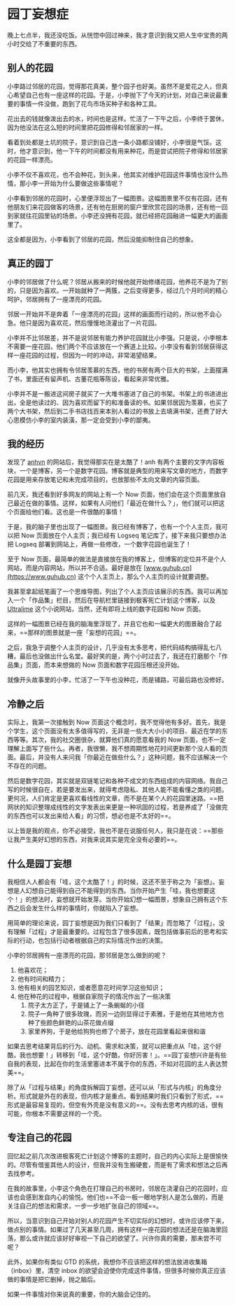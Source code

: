 # 园丁妄想症

晚上七点半，我还没吃饭。从恍惚中回过神来，我才意识到我又把人生中宝贵的两小时交给了不重要的东西。

## 别人的花园

小李路过邻居的花园，觉得那花真美，整个园子也好美。虽然不是爱花之人，但真心希望自己也有一座这样的花园。于是，小李抛下了今天的计划，对自己来说最重要的事情一件没做，跑到了花鸟市场买种子和各种工具。

花出去的钱就像泼出去的水，时间也是这样。忙活了一下午之后，小李终于罢休，因为他没法在这么短的时间里把花园修得和邻居家的一样。

看着到处都是土坑的院子，意识到自己连一条小路都没铺好，小李很是气馁。这时，他才意识到，他一下午的时间都没有用来种花，而是尝试把院子修得和邻居家的花园一样漂亮。

小李不仅不喜欢花，也不会种花，到头来，他其实对维护花园这件事情也没什么热情，那小李一开始为什么要做这些事情呢？

小李看到邻居的花园时，心里便浮现出了一幅图景。这幅图景里不仅有花园，还有他朋友们来花园做客的场景，还有他在厨房的窗户里欣赏花园的场景，还有他一回到家就往花园里钻的场景。小李还没拥有花园，就已经把花园融进一幅更大的画面里了。

这全都是因为，小李看到了邻居的花园，然后没能抑制住自己的想象。

## 真正的园丁

小李的邻居做了什么呢？邻居从搬来的时候他就开始修缮花园，他养花不是为了别的，只是因为喜欢。一开始就种了一两簇，之后变得更多，经过几个月时间的精心呵护，邻居拥有了一座漂亮的花园。

邻居一开始并不是奔着「一座漂亮的花园」这样的画面而行动的，所以他不会心急。他只是因为喜欢花，然后慢慢地浇灌出了一片花园。

小李并不比邻居差，并不是说邻居有能力养护花园就比小李强。只是说，小李根本不需要一座花园，他们两个不应该放在一个赛道上比较。小李没有看到邻居获得这样一座花园的过程，但因为一时的冲动，非常渴望结果。

而小李，他其实也拥有令邻居羡慕的东西，他的书房有两个巨大的书架，上面摆满了书，里面还有留声机、古董花瓶等陈设，看起来非常优雅。

小李并不是一搬进这间房子就买了一大堆书塞进了自己的书架。书架上的书进进出出，全是他读过的、因为喜欢而留下的和准备读的书。如果邻居因为羡慕，也买了两个大书架，然后到二手书店找百来本别人看过的书放上去填满书架，还费了好大心思模仿小李的室内装潢，那一定会受到小李的鄙夷。

## 我的经历

发现了 [anhvn](https://anhvn.com) 的网站后，我觉得那实在是太酷了！anh 有两个主要的文字内容板块，一个是博客，另一个是数字花园。博客就是典型的用来写文章的地方，而数字花园是用来存放笔记和未完成项目的，也放那些不太向文章的内容页面。

前几天，我还看到好多网友的网站上有一个 Now 页面，他们会在这个页面里放自己最近在做的事情。这样，如果有人问他们「最近在做什么？」，他们就可以把这个页面给他们看。这也是一件很酷的事情！

于是，我的脑子里也出现了一幅图景。我已经有博客了，也有一个个人主页，我可以把 Now 页面放在个人主页；我已经有 Logseq 笔记库了，接下来我只要想办法把 Logseq 部署到网站上，再做一些修改，一个数字花园也诞生了！

至于 Now 页面，最简单的做法是直接放在我的博客上，但博客的定位并不是个人网站，而是内容网站，所以并不合适。最好是放在 [www.guhub.cn](https://www.guhub.cn) 这个个人主页上，那么个人主页的设计就要调整。

我甚至拿起纸笔画了一个思维导图，列出了个人主页应该展示的东西。我可以再加入一个「作品集」栏目，然后在导航栏里链接到极客死亡计划这个博客，以及 [Ultralime](https://ultrali.me) 这个小说网站，当然，还有即将上线的数字花园和 Now 页面。

这样的一幅图景已经在我的脑海里浮现了，并且它也和一幅更大的图景融合了起来，==那样的图景就是一座「妄想的花园」==。

之后，我急于调整个人主页的设计，几乎没有太多思考，把代码结构搞得乱七八糟，最后也没做出什么名堂。最好笑的是，两个小时过去了，我还在打磨那个「作品集」页面，而本来想做的 Now 页面和数字花园压根还没开始。

就像开头故事里的小李，忙活了一下午也没种花，而是铺路，可最后路也没修好。

## 冷静之后

实际上，我第一次接触到 Now 页面这个概念时，我不觉得他有多好。首先，我是个学生，这个页面没有太多值得写的，无非是一些大大小小的项目、最近在学的东西等等。其次，我的社交圈很杂，就算他们真的愿意看我的 Now 页面，也不一定理解上面写了些什么。再者，我很懒，我不想周期性地花时间更新那个没人看的页面。最后，并没有人来问我「你最近在做些什么？」这种问题，我不应该解决一个不存在的问题。

然后是数字花园，其实就是双链笔记和各种不成文的东西组成的内容网络。我自己写的时候很自在，若是要发出来，就得考虑隐私、其他人能不能看懂之类的问题。更何况，人们肯定是更喜欢看线性的文章，而不是在某个人的花园里迷路。==把网状的知识整理成线性的文字发表出来更是一种巩固的过程，若是养成了「没做完的东西也可以发出来给人看」的习惯，想必也是不太好的==。

以上皆是我的观点，你不必接受，我也不是在说服任何人，我只是在说：==那些让我产生美好幻想的东西，对我来说其实是完全没有必要的==。

## 什么是园丁妄想

我相信人人都会有「哇，这个太酷了！」的时候，这还不至于称之为「妄想」。妄想是人幻想自己能得到自己不能得到的东西。当你开始产生「哇，我也想要这个！」的想法时，妄想就开始发芽。当你开始幻想一幅图景，想象自己拥有这个东西之后会发生什么样的事情时，你就陷入了妄想。

用简单的理论来说，园丁妄想是因为我们只看到了「结果」而忽略了「过程」，没有理解「过程」才是最重要的。过程包含了很多因素，既包括做事前后的思考和实际的行动，也包括行动者根据自己的实际情况作出的决策。

小李的邻居拥有一座漂亮的花园，那邻居是怎么做到的呢？

1. 他喜欢花；
2. 他有时间和精力；
3. 他有相关的园艺知识，或者愿意花时间学习这些知识；
4. 他在种花的过程中，根据自家院子的情况作出了一些决策
   1. 院子太方正了，于是铺上了一条蜿蜒的小径
   2. 院子一角种了很多玫瑰，而另一边则显得过于素雅，于是他在其他地方也种了些颜色鲜艳的山茶花做点缀
   3. 家里养狗，于是他给狗狗也修了个房子，放在花园里看起来很和谐

如果去思考结果背后的行为、动机、需求和决策，就可以把重点从「哇，这个好酷，我也想要！」转移到「哇，这个好酷，你好厉害！」。==园丁妄想兴许是有些自我的表现，比起在你的生活里塞进本不属于你的东西，不如对花园的主人表达赞美==。

除了从「过程与结果」的角度拆解园丁妄想，还可以从「形式与内核」的角度分析。形式就是外在的表现，但内核才是重点。看到结果时我们只看到了形式，==形式是最容易复现的，但空有外壳是没有意义的==。没有去思考内核的话，很有可能，你根本不需要这样的一个壳。

## 专注自己的花园

回忆起之前几次改进极客死亡计划这个博客的主题时，自己的内心实际上是很愉快的。尽管有借鉴其他人的设计，但我并没有生搬硬套，而是有了需求和想法之后再去找参考。

在我的故事里，小李这个角色在打理自己的书房时，邻居在浇灌自己的花园时，应该也会感到发自内心的愉悦。他们也==不会一板一眼地学别人是怎么做的，而是关注自己的想法和需求，一步一步地扩张自己的领域==。

所以，当意识到自己开始对别人的花园产生不切实际的幻想时，或许应该停下来，做点别的事情。如果过了几天甚至几周，拥有这样一座花园的想法还是在脑海里回荡，那么或许就应该好好审视一下自己的欲望了。兴许你真的需要，那未尝不可呢？

此外，如果你有类似 GTD 的系统，我想你不应该把这样的想法放进收集箱（inbox）里，清空 inbox 的欲望会迫使你完成这件事情，但很多时候你真正应该做的事情是把它删掉，抛之脑后。

如果一件事情对你来说真的重要，你的大脑会记住的。